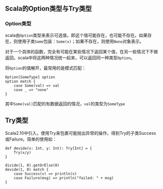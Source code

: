 ## Scala的Option类型与Try类型

### Option类型

scala由`Option`类型来表示可选值，即这个值可能存在，也可能不存在。如果存在，则使用子类`Some`包装：`Some(x)`；如果不存在，则使用`None`对象表示。

对于一个具体的函数，完全有可能在某些情况下返回某个值，在另一些情况下不做返回。scala中将这两种情况统一起来，可以返回同一种类型`Option`。

将`Option`的值解开，最常用的是模式匹配：

```
Option[SomeType] option
option match {
	case Some(val) => val
	case _ => "none"
}
```

其中`Some(val)`匹配的有数据返回的情况，`val`的类型为`SomeType`

## Try类型

Scala2.10中引入，使用Try来包裹可能抛出异常的操作，得到Try的子类Success或Failure。简单的使用如：

```
def devide(x: Int, y: Int): Try[Int] = {
	Try(x/y)
}

divide(1, 0).getOrElse(0)
devide(1, 0) match {
	case Success(v) => println(v)
	case Failure(msg) => println("failed: " + msg)
}
```
